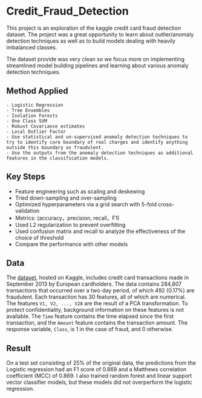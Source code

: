 # Credit_Fraud_Detection

This project is an exploration of the kaggle credit card fraud detection dataset. The project was a great opportunity to learn about outlier/anomaly detection techniques as well as to build models dealing with heavily imbalanced classes.

The dataset provide was very clean so we focus more on implementing streamlined model building pipelines and learning about various anomaly detection techniques.

## Method Applied
    - Logistic Regression
    - Tree Ensembles
    - Isolation Forests
    - One Class SVM
    - Robust Covariance estimates
    - Local Outlier Factor
    - Use statistical and un-supervised anomaly detection techniques to try to identify core boundary of real charges and identify anything outside this boundary as fraudulent.
    - Use the outputs from the anomaly detection techniques as additional features in the classification models.

## Key Steps

* Feature engineering such as scaling and deskewing
* Tried down-sampling and over-sampling 
* Optimized hyperparameters via a grid search with 5-fold cross-validation
* Metrics: (accuracy，precision, recall，F1)
* Used L2 regularization to prevent overfitting  
* Used confusion matrix and recall to analyze the effectiveness of the choice of threshold
* Compare the performance with other models

## Data

The [dataset](https://www.kaggle.com/mlg-ulb/creditcardfraud), hosted on Kaggle, includes credit card transactions made in September 2013 by European cardholders. The data contains 284,807 transactions that occurred over a two-day period, of which 492 (0.17%) are fraudulent. Each transaction has 30 features, all of which are numerical. The features `V1, V2, ..., V28` are the result of a PCA transformation. To protect confidentiality, background information on these features is not available. The `Time` feature contains the time elapsed since the first transaction, and the `Amount` feature contains the transaction amount. The response variable, `Class`, is 1 in the case of fraud, and 0 otherwise.

## Result 
On a test set consisting of 25% of the original data, the predictions from the Logistic regression had an F1 score of 0.869 and a Matthews correlation coefficient (MCC) of 0.869. I also trained random forest and linear support vector classifier models, but these models  did not overperform the logistic regression.

